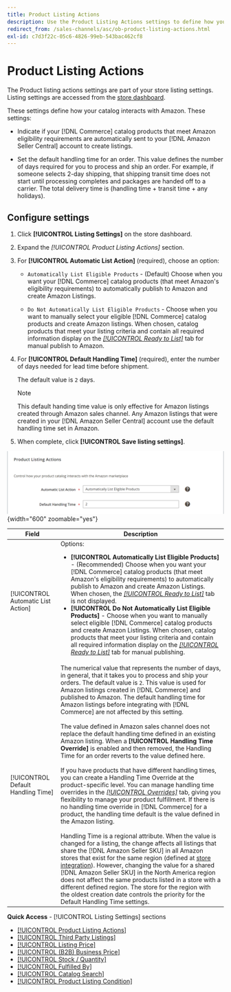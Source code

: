 ```yaml
---
title: Product Listing Actions
description: Use the Product Listing Actions settings to define how your Commerce catalog interacts with Amazon.
redirect_from: /sales-channels/asc/ob-product-listing-actions.html
exl-id: c7d3f22c-05c6-4826-99eb-543bac462cf8
---
```

# Product Listing Actions

The Product listing actions settings are part of your store listing settings. Listing settings are accessed from the [store dashboard](./amazon-store-dashboard.md).

These settings define how your catalog interacts with Amazon. These settings:

- Indicate if your [!DNL Commerce] catalog products that meet Amazon eligibility requirements are automatically sent to your [!DNL Amazon Seller Central] account to create listings.

- Set the default handling time for an order. This value defines the number of days required for you to process and ship an order. For example, if someone selects 2-day shipping, that shipping transit time does not start until processing completes and packages are handed off to a carrier. The total delivery time is (handling time + transit time + any holidays).

## Configure settings

1. Click **[!UICONTROL Listing Settings]** on the store dashboard.

1. Expand the _[!UICONTROL Product Listing Actions]_ section.

1. For **[!UICONTROL Automatic List Action]** (required), choose an option:

   - `Automatically List Eligible Products` - (Default) Choose when you want your [!DNL Commerce] catalog products (that meet Amazon's eligibility requirements) to automatically publish to Amazon and create Amazon Listings.

   - `Do Not Automatically List Eligible Products` - Choose when you want to manually select your eligible [!DNL Commerce] catalog products and create Amazon listings. When chosen, catalog products that meet your listing criteria and contain all required information display on the [_[!UICONTROL Ready to List]_](./ready-to-list.md) tab for manual publish to Amazon.

1. For **[!UICONTROL Default Handling Time]** (required), enter the number of days needed for lead time before shipment.

   The default value is `2` days.

   >[!NOTE]
   >
   >This default handing time value is only effective for Amazon listings created through Amazon sales channel. Any Amazon listings that were created in your [!DNL Amazon Seller Central] account use the default handling time set in Amazon.

1. When complete, click **[!UICONTROL Save listing settings]**.

![Product listing actions](assets/amazon-product-listing-actions.png){width="600" zoomable="yes"}

|Field|Description|
|--- |--- |
|[!UICONTROL Automatic List Action]|Options:<ul><li>**[!UICONTROL Automatically List Eligible Products]** - (Recommended) Choose when you want your [!DNL Commerce] catalog products (that meet Amazon's eligibility requirements) to automatically publish to Amazon and create Amazon Listings. When chosen, the [_[!UICONTROL Ready to List]_](./ready-to-list.md) tab is not displayed. </li><li>**[!UICONTROL Do Not Automatically List Eligible Products]** - Choose when you want to manually select eligible [!DNL Commerce] catalog products and create Amazon Listings. When chosen, catalog products that meet your listing criteria and contain all required information display on the [_[!UICONTROL Ready to List]_](./ready-to-list.md) tab for manual publishing.</li></ul>|
|[!UICONTROL Default Handling Time]|The numerical value that represents the number of days, in general, that it takes you to process and ship your orders. The default value is `2`. This value is used for Amazon listings created in [!DNL Commerce] and published to Amazon. The default handling time for Amazon listings before integrating with [!DNL Commerce] are not affected by this setting.<br><br>The value defined in Amazon sales channel does not replace the default handling time defined in an existing Amazon listing. When a **[!UICONTROL Handling Time Override]** is enabled and then removed, the Handling Time for an order reverts to the value defined here.<br><br>If you have products that have different handling times, you can create a Handling Time Override at the product-specific level. You can manage handling time overrides in the [_[!UICONTROL Overrides]_](./overrides.md) tab, giving you flexibility to manage your product fulfillment. If there is no handling time override in [!DNL Commerce] for a product, the handling time default is the value defined in the Amazon listing.<br><br>Handling Time is a regional attribute. When the value is changed for a listing, the change affects all listings that share the [!DNL Amazon Seller SKU] in all Amazon stores that exist for the same region (defined at [store integration](./store-integration.md)). However, changing the value for a shared [!DNL Amazon Seller SKU] in the North America region does not affect the same products listed in a store with a different defined region. The store for the region with the oldest creation date controls the priority for the Default Handling Time settings.|

**Quick Access** - [!UICONTROL Listing Settings] sections

- [[!UICONTROL Product Listing Actions]](./product-listing-actions.md)
- [[!UICONTROL Third Party Listings]](./third-party-listing-settings.md)
- [[!UICONTROL Listing Price]](./listing-price.md)
- [[!UICONTROL (B2B) Business Price]](./business-pricing.md)
- [[!UICONTROL Stock / Quantity]](./stock-quantity.md)
- [[!UICONTROL Fulfilled By]](./fulfilled-by.md)
- [[!UICONTROL Catalog Search]](./catalog-search.md)
- [[!UICONTROL Product Listing Condition]](./product-listing-condition.md)
